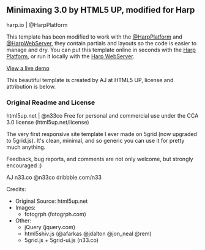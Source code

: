 ## Minimaxing 3.0 by HTML5 UP, modified for Harp
harp.io | @HarpPlatform

This template has been modified to work with the [@HarpPlatform](http://twitter.com/HarpPlatform) and [@HarpWebServer](http://twitter.com/HarpWebServer), they contain partials and layouts so the code is easier to manage and dry. You can put this template online in seconds with the [Harp Platform](https://www.harp.io), or run it locally with the [Harp WebServer](http://harpjs.com).

[View a live demo](http://minimaxing.harp.io) 

This beautiful template is created by AJ at HTML5 UP, license and attribution is below.

### Original Readme and License
html5up.net | @n33co
Free for personal and commercial use under the CCA 3.0 license (html5up.net/license)

The very first responsive site template I ever made on 5grid (now upgraded to 5grid.js).
It's clean, minimal, and so generic you can use it for pretty much anything.

Feedback, bug reports, and comments are not only welcome, but strongly encouraged :)

AJ
n33.co @n33co dribbble.com/n33

Credits:
- Original Source: html5up.net
- Images:
	- fotogrph (fotogrph.com)
- Other:
	- jQuery (jquery.com)
	- html5shiv.js (@afarkas @jdalton @jon_neal @rem)
	- 5grid.js + 5grid-ui.js (n33.co)